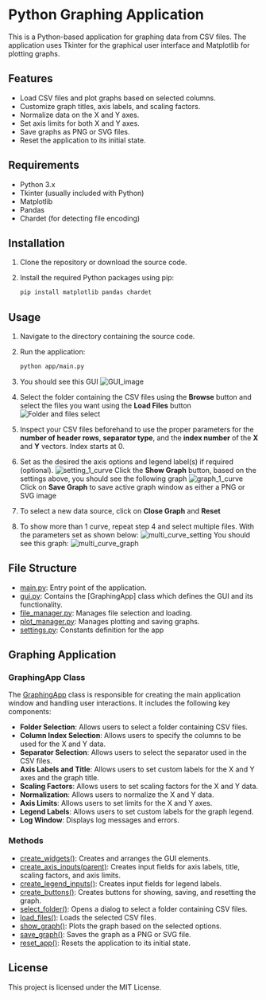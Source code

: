 # Python Graphing Application

This is a Python-based application for graphing data from CSV files. The application uses Tkinter for the graphical user interface and Matplotlib for plotting graphs.

## Features

- Load CSV files and plot graphs based on selected columns.
- Customize graph titles, axis labels, and scaling factors.
- Normalize data on the X and Y axes.
- Set axis limits for both X and Y axes.
- Save graphs as PNG or SVG files.
- Reset the application to its initial state.

## Requirements

- Python 3.x
- Tkinter (usually included with Python)
- Matplotlib
- Pandas
- Chardet (for detecting file encoding)

## Installation

1. Clone the repository or download the source code.
2. Install the required Python packages using pip:

    ```sh
    pip install matplotlib pandas chardet
    ```

## Usage

1. Navigate to the directory containing the source code.
2. Run the application:

    ```sh
    python app/main.py
    ```

3. You should see this GUI
   ![GUI_image](img/img_full_gui.png)

4. Select the folder containing the CSV files using the **Browse** button and select the files you want using the **Load Files** button
   ![Folder and files select](img/img_select_folder_and_files.png)

5. Inspect your CSV files beforehand to use the proper parameters for the **number of header rows**, **separator type**, and the **index number** of the **X** and **Y** vectors. Index starts at 0.

6. Set as the desired the axis options and legend label(s) if required (optional).
   ![setting_1_curve](img/img_set_all_settings.png)
   Click the **Show Graph** button, based on the settings above, you should see the following graph
   ![graph_1_curve](img/img_example_1_curve.png)
   Click on **Save Graph** to save active graph window as either a PNG or SVG image

7. To select a new data source, click on **Close Graph** and **Reset**

8. To show more than 1 curve, repeat step 4 and select multiple files. With the parameters set as shown below:
   ![multi_curve_setting](img/img_settings_multi.png)
   You should see this graph:
   ![multi_curve_graph](img/img_result_multi.png)

## File Structure

- [main.py](app/main.py): Entry point of the application.
- [gui.py](app/gui.py): Contains the [GraphingApp] class which defines the GUI and its functionality.
- [file_manager.py](app/file_manager.py): Manages file selection and loading.
- [plot_manager.py](app/plot_manager.py): Manages plotting and saving graphs.
- [settings.py](app/settings.py): Constants definition for the app

## Graphing Application

### GraphingApp Class

The [GraphingApp](app/gui.py#L8) class is responsible for creating the main application window and handling user interactions. It includes the following key components:

- **Folder Selection**: Allows users to select a folder containing CSV files.
- **Column Index Selection**: Allows users to specify the columns to be used for the X and Y data.
- **Separator Selection**: Allows users to select the separator used in the CSV files.
- **Axis Labels and Title**: Allows users to set custom labels for the X and Y axes and the graph title.
- **Scaling Factors**: Allows users to set scaling factors for the X and Y data.
- **Normalization**: Allows users to normalize the X and Y data.
- **Axis Limits**: Allows users to set limits for the X and Y axes.
- **Legend Labels**: Allows users to set custom labels for the graph legend.
- **Log Window**: Displays log messages and errors.

### Methods

- [create_widgets()](app/gui.py#L54): Creates and arranges the GUI elements.
- [create_axis_inputs(parent)](app/gui.py#L120): Creates input fields for axis labels, title, scaling factors, and axis limits.
- [create_legend_inputs()](app/gui.py#L181): Creates input fields for legend labels.
- [create_buttons()](app/gui.py#L200): Creates buttons for showing, saving, and resetting the graph.
- [select_folder()](app/gui.py#L221): Opens a dialog to select a folder containing CSV files.
- [load_files()](app/gui.py#L225): Loads the selected CSV files.
- [show_graph()](app/gui.py#L230): Plots the graph based on the selected options.
- [save_graph()](app/gui.py#L257): Saves the graph as a PNG or SVG file.
- [reset_app()](app/gui.py#L268): Resets the application to its initial state.

## License

This project is licensed under the MIT License.

